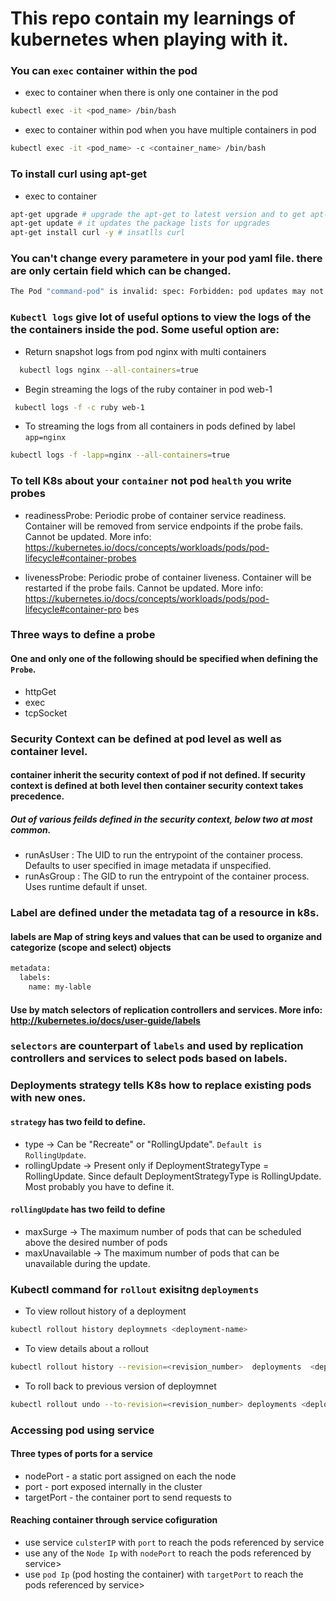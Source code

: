 # This repo contain my learnings of kubernetes when playing with it.

### You can `exec` container within the pod

- exec to container when there is only one container in the pod

```bash
kubectl exec -it <pod_name> /bin/bash
```

- exec to container within pod when you have multiple containers in pod

```bash
kubectl exec -it <pod_name> -c <container_name> /bin/bash
```

### To install curl using apt-get 

- exec to container

```bash
apt-get upgrade # upgrade the apt-get to latest version and to get apt-get repointed correctly.
apt-get update # it updates the package lists for upgrades
apt-get install curl -y # insatlls curl
```
### You can't change every parametere in your pod yaml file. there are only certain field which can be changed.

```bash
The Pod "command-pod" is invalid: spec: Forbidden: pod updates may not change fields other than `spec.containers[*].image`, `spec.initContainers[*].image`, `spec.activeDeadlineSeconds` or `spec.tolerations` (only additions to existing tolerations)
```

### `Kubectl logs` give lot of useful options to view the logs of the the containers inside the pod. Some useful option are:

- Return snapshot logs from pod nginx with multi containers

```bash
  kubectl logs nginx --all-containers=true
```

- Begin streaming the logs of the ruby container in pod web-1
 
```bash
 kubectl logs -f -c ruby web-1
```

- To streaming the logs from all containers in pods defined by label `app=nginx`

```bash
kubectl logs -f -lapp=nginx --all-containers=true
```

### To tell K8s about your `container` not pod `health` you write probes
- readinessProbe: 
     Periodic probe of container service readiness. Container will be removed
     from service endpoints if the probe fails. Cannot be updated. More info:
     https://kubernetes.io/docs/concepts/workloads/pods/pod-lifecycle#container-probes
  
- livenessProbe: 
     Periodic probe of container liveness. Container will be restarted if the
     probe fails. Cannot be updated. More info:
     https://kubernetes.io/docs/concepts/workloads/pods/pod-lifecycle#container-pro
bes 

### Three ways to define a probe
#### One and only one of the following should be specified when defining the `Probe`.

- httpGet
- exec
- tcpSocket 

### Security Context can be defined at pod level as well as container level. 

#### container inherit the security context of pod if not defined. If security context is defined at both level then container security context takes precedence.
##### Out of various feilds defined in the security context, below two at most common.

- runAsUser  <integer> : The UID to run the entrypoint of the container process. Defaults to user specified in image metadata if unspecified.
- runAsGroup <integer> : The GID to run the entrypoint of the container process. Uses runtime default if unset. 
  
### Label are defined under the metadata tag of a resource in k8s.

#### labels are Map of string keys and values that can be used to organize and categorize (scope and select) objects 

```bash
metadata:
  labels:
    name: my-lable
```
#### Use by match selectors of replication controllers and services. More info: http://kubernetes.io/docs/user-guide/labels

### `selectors` are counterpart of `labels` and used by replication controllers and services to select pods based on labels.


### Deployments strategy tells K8s how to replace existing pods with new ones.

#### `strategy` has two feild to define.

- type          -> Can be "Recreate" or "RollingUpdate". `Default is RollingUpdate`.
- rollingUpdate -> Present only if DeploymentStrategyType = RollingUpdate. Since default DeploymentStrategyType is RollingUpdate. Most probably you have to define it.

#### `rollingUpdate` has two feild to define

- maxSurge         -> The maximum number of pods that can be scheduled above the desired number of pods
- maxUnavailable   -> The maximum number of pods that can be unavailable during the update. 

### Kubectl command for `rollout` exisitng `deployments`

- To view rollout history of a deployment

```bash
kubectl rollout history deploymnets <deployment-name>
```

- To view details about a rollout

```bash
kubectl rollout history --revision=<revision_number>  deployments  <deployment-name>
```

- To roll back to previous version of deploymnet

```bash
kubectl rollout undo --to-revision=<revision_number> deployments <deployment_name>
```

### Accessing pod using service
#### Three types of ports for a service
- nodePort - a static port assigned on each the node
- port - port exposed internally in the cluster
- targetPort - the container port to send requests to

#### Reaching container through service cofiguration
- use service `culsterIP` with `port` to reach the pods referenced by service
- use any of the `Node Ip` with `nodePort` to reach the pods referenced by service>
- use `pod Ip` (pod hosting the container) with `targetPort` to reach the pods referenced by service>
  
  
  
  
  
  
  
  
  
  
  
  
